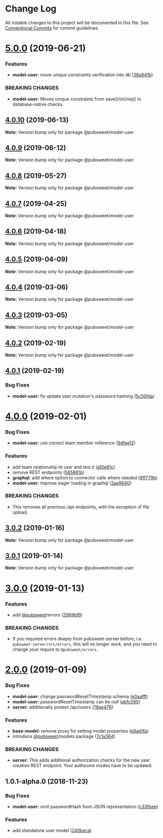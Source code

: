 # Change Log

All notable changes to this project will be documented in this file.
See [Conventional Commits](https://conventionalcommits.org) for commit guidelines.

# [5.0.0](https://gitlab.coko.foundation/pubsweet/pubsweet/compare/@pubsweet/model-user@4.0.10...@pubsweet/model-user@5.0.0) (2019-06-21)


### Features

* **model-user:** move unique constraints verification into db ([38a941b](https://gitlab.coko.foundation/pubsweet/pubsweet/commit/38a941b))


### BREAKING CHANGES

* **model-user:** Moves unique constraints from save()/isUniq() to database-native checks.





## [4.0.10](https://gitlab.coko.foundation/pubsweet/pubsweet/compare/@pubsweet/model-user@4.0.9...@pubsweet/model-user@4.0.10) (2019-06-13)

**Note:** Version bump only for package @pubsweet/model-user





## [4.0.9](https://gitlab.coko.foundation/pubsweet/pubsweet/compare/@pubsweet/model-user@4.0.8...@pubsweet/model-user@4.0.9) (2019-06-12)

**Note:** Version bump only for package @pubsweet/model-user





## [4.0.8](https://gitlab.coko.foundation/pubsweet/pubsweet/compare/@pubsweet/model-user@4.0.7...@pubsweet/model-user@4.0.8) (2019-05-27)

**Note:** Version bump only for package @pubsweet/model-user





## [4.0.7](https://gitlab.coko.foundation/pubsweet/pubsweet/compare/@pubsweet/model-user@4.0.6...@pubsweet/model-user@4.0.7) (2019-04-25)

**Note:** Version bump only for package @pubsweet/model-user





## [4.0.6](https://gitlab.coko.foundation/pubsweet/pubsweet/compare/@pubsweet/model-user@4.0.5...@pubsweet/model-user@4.0.6) (2019-04-18)

**Note:** Version bump only for package @pubsweet/model-user





## [4.0.5](https://gitlab.coko.foundation/pubsweet/pubsweet/compare/@pubsweet/model-user@4.0.4...@pubsweet/model-user@4.0.5) (2019-04-09)

**Note:** Version bump only for package @pubsweet/model-user





## [4.0.4](https://gitlab.coko.foundation/pubsweet/pubsweet/compare/@pubsweet/model-user@4.0.3...@pubsweet/model-user@4.0.4) (2019-03-06)

**Note:** Version bump only for package @pubsweet/model-user





## [4.0.3](https://gitlab.coko.foundation/pubsweet/pubsweet/compare/@pubsweet/model-user@4.0.2...@pubsweet/model-user@4.0.3) (2019-03-05)

**Note:** Version bump only for package @pubsweet/model-user





## [4.0.2](https://gitlab.coko.foundation/pubsweet/pubsweet/compare/@pubsweet/model-user@4.0.1...@pubsweet/model-user@4.0.2) (2019-02-19)

**Note:** Version bump only for package @pubsweet/model-user





## [4.0.1](https://gitlab.coko.foundation/pubsweet/pubsweet/compare/@pubsweet/model-user@4.0.0...@pubsweet/model-user@4.0.1) (2019-02-19)


### Bug Fixes

* **model-user:** fix update user mutation's password hashing ([5c50fda](https://gitlab.coko.foundation/pubsweet/pubsweet/commit/5c50fda))





# [4.0.0](https://gitlab.coko.foundation/pubsweet/pubsweet/compare/@pubsweet/model-user@3.0.2...@pubsweet/model-user@4.0.0) (2019-02-01)


### Bug Fixes

* **model-user:** use correct team member reference ([9dfee12](https://gitlab.coko.foundation/pubsweet/pubsweet/commit/9dfee12))


### Features

* add team relationship to user and test it ([a10e81c](https://gitlab.coko.foundation/pubsweet/pubsweet/commit/a10e81c))
* remove REST endpoints ([585881b](https://gitlab.coko.foundation/pubsweet/pubsweet/commit/585881b))
* **graphql:** add where option to connector calls where needed ([9ff779b](https://gitlab.coko.foundation/pubsweet/pubsweet/commit/9ff779b))
* **model-user:** improve eager loading in graphql ([2ae9640](https://gitlab.coko.foundation/pubsweet/pubsweet/commit/2ae9640))


### BREAKING CHANGES

* This removes all previous /api endpoints, with the exception of file upload.





## [3.0.2](https://gitlab.coko.foundation/pubsweet/pubsweet/compare/@pubsweet/model-user@3.0.1...@pubsweet/model-user@3.0.2) (2019-01-16)

**Note:** Version bump only for package @pubsweet/model-user





## [3.0.1](https://gitlab.coko.foundation/pubsweet/pubsweet/compare/@pubsweet/model-user@3.0.0...@pubsweet/model-user@3.0.1) (2019-01-14)

**Note:** Version bump only for package @pubsweet/model-user





# [3.0.0](https://gitlab.coko.foundation/pubsweet/pubsweet/compare/@pubsweet/model-user@2.0.0...@pubsweet/model-user@3.0.0) (2019-01-13)


### Features

* add [@pubsweet](https://gitlab.coko.foundation/pubsweet)/errors ([2969bf6](https://gitlab.coko.foundation/pubsweet/pubsweet/commit/2969bf6))


### BREAKING CHANGES

* If you required errors deeply from pubsweet-server before, i.e.
`pubsweet-server/src/errors`, this will no longer work, and you need to change your require to
`@pubsweet/errors`.





# [2.0.0](https://gitlab.coko.foundation/pubsweet/pubsweet/compare/@pubsweet/model-user@1.0.1-alpha.0...@pubsweet/model-user@2.0.0) (2019-01-09)


### Bug Fixes

* **model-user:** change passwordResetTimestamp schema ([e0aafff](https://gitlab.coko.foundation/pubsweet/pubsweet/commit/e0aafff))
* **model-user:** passwordResetTimestamp can be null ([abfc095](https://gitlab.coko.foundation/pubsweet/pubsweet/commit/abfc095))
* **server:** additionally protect /api/users ([78ae476](https://gitlab.coko.foundation/pubsweet/pubsweet/commit/78ae476))


### Features

* **base-model:** remove proxy for setting model properties ([e9ad1fa](https://gitlab.coko.foundation/pubsweet/pubsweet/commit/e9ad1fa))
* introduce [@pubsweet](https://gitlab.coko.foundation/pubsweet)/models package ([7c1a364](https://gitlab.coko.foundation/pubsweet/pubsweet/commit/7c1a364))


### BREAKING CHANGES

* **server:** This adds additional authorization checks for the new user creation REST endpoint.
Your authsome modes have to be updated.





## 1.0.1-alpha.0 (2018-11-23)


### Bug Fixes

* **model-user:** omit passwordHash from JSON representation ([c33fbee](https://gitlab.coko.foundation/pubsweet/pubsweet/commit/c33fbee))


### Features

* add standalone user model ([240beca](https://gitlab.coko.foundation/pubsweet/pubsweet/commit/240beca))
